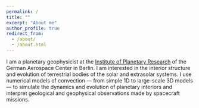 ```yaml
---
permalink: /
title: ""
excerpt: "About me"
author_profile: true
redirect_from: 
  - /about/
  - /about.html
---
```


I am a planetary geophysicist at the [Institute of Planetary Research](https://www.dlr.de/pf/en/) of the German Aerospace Center in Berlin. I am interested in the interior structure and evolution of terrestrial bodies of the solar and extrasolar systems. I use numerical models of convection — from simple 1D to large-scale 3D models — to simulate the dynamics and evolution of planetary interiors and interpret geological and geophysical observations made by spacecraft missions. 

